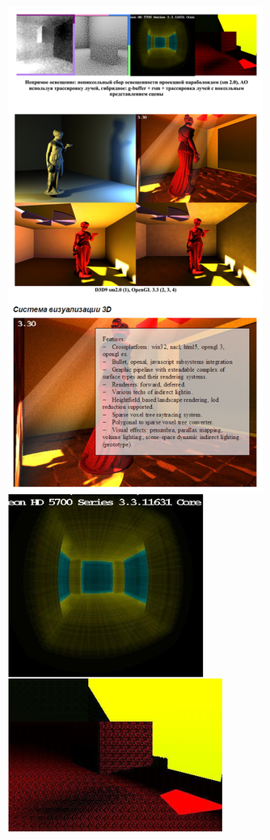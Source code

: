 <img src="https://github.com/Dm84/engine/blob/master/426573556.png">
<img src="https://github.com/Dm84/engine/blob/master/428744336.png">
<img src="https://github.com/Dm84/engine/blob/master/441107975.jpeg">
<img src="https://github.com/Dm84/engine/blob/master/441107991.jpeg">
